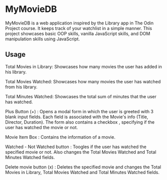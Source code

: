 # MyMovieDB

MyMovieDB is a web application inspired by the Library app in The Odin Project course. It keeps track of your watchlist in a simple manner. This project showcases basic OOP skills, vanilla JavaScript skills, and DOM manipulation skills using JavaScript.

## Usage

Total Movies in Library: Showcases how many movies the user has added in his library.

Total Movies Watched: Showcases how many movies the user has watched from his library.

Total Minutes Watched: Showcases the total sum of minutes that the user has watched.

Plus Button (+) : Opens a modal form in which the user is greeted with 3 blank input fields. Each field is associated with the Movie's info (Title, Director, Duration). The form also contains a checkbox , specifying if the user has watched the movie or not.

Movie Item Box : Contains the information of a movie.

Watched - Not Watched button : Toogles if the user has watched the specified movie or not. Also changes the Total Movies Watched and Total Minutes Watched fields.

Delete movie button (x) : Deletes the specified movie and changes the Total Movies in Library, Total Movies Watched and Total Minutes Watched fields.